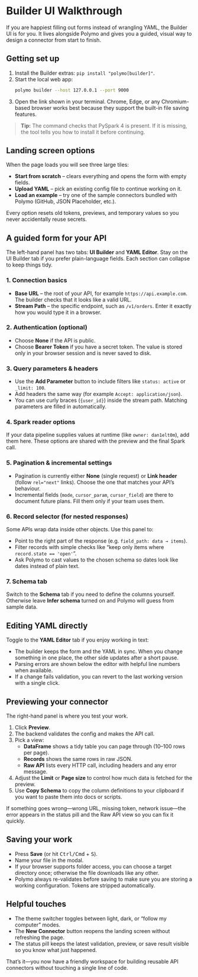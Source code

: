 # Builder UI Walkthrough

If you are happiest filling out forms instead of wrangling YAML, the Builder UI is for you. It lives alongside Polymo and gives you a guided, visual way to design a connector from start to finish.

## Getting set up
1. Install the Builder extras: `pip install "polymo[builder]"`.
2. Start the local web app:
   ```bash
   polymo builder --host 127.0.0.1 --port 9000
   ```
3. Open the link shown in your terminal. Chrome, Edge, or any Chromium-based browser works best because they support the built-in file saving features.

> **Tip:** The command checks that PySpark 4 is present. If it is missing, the tool tells you how to install it before continuing.

## Landing screen options
When the page loads you will see three large tiles:
- **Start from scratch** – clears everything and opens the form with empty fields.
- **Upload YAML** – pick an existing config file to continue working on it.
- **Load an example** – try one of the sample connectors bundled with Polymo (GitHub, JSON Placeholder, etc.).

Every option resets old tokens, previews, and temporary values so you never accidentally reuse secrets.

## A guided form for your API
The left-hand panel has two tabs: **UI Builder** and **YAML Editor**. Stay on the UI Builder tab if you prefer plain-language fields. Each section can collapse to keep things tidy.

### 1. Connection basics
- **Base URL** – the root of your API, for example `https://api.example.com`. The builder checks that it looks like a valid URL.
- **Stream Path** – the specific endpoint, such as `/v1/orders`. Enter it exactly how you would type it in a browser.

### 2. Authentication (optional)
- Choose **None** if the API is public.
- Choose **Bearer Token** if you have a secret token. The value is stored only in your browser session and is never saved to disk.

### 3. Query parameters & headers
- Use the **Add Parameter** button to include filters like `status: active` or `_limit: 100`.
- Add headers the same way (for example `Accept: application/json`).
- You can use curly braces (`{user_id}`) inside the stream path. Matching parameters are filled in automatically.

### 4. Spark reader options
If your data pipeline supplies values at runtime (like `owner: dan1elt0m`), add them here. These options are shared with the preview and the final Spark call.

### 5. Pagination & incremental settings
- Pagination is currently either **None** (single request) or **Link header** (follow `rel="next"` links). Choose the one that matches your API’s behaviour.
- Incremental fields (`mode`, `cursor_param`, `cursor_field`) are there to document future plans. Fill them only if your team uses them.

### 6. Record selector (for nested responses)
Some APIs wrap data inside other objects. Use this panel to:
- Point to the right part of the response (e.g. `field_path: data → items`).
- Filter records with simple checks like “keep only items where `record.state == 'open'`”.
- Ask Polymo to cast values to the chosen schema so dates look like dates instead of plain text.

### 7. Schema tab
Switch to the **Schema** tab if you need to define the columns yourself. Otherwise leave **Infer schema** turned on and Polymo will guess from sample data.

## Editing YAML directly
Toggle to the **YAML Editor** tab if you enjoy working in text:
- The builder keeps the form and the YAML in sync. When you change something in one place, the other side updates after a short pause.
- Parsing errors are shown below the editor with helpful line numbers when available.
- If a change fails validation, you can revert to the last working version with a single click.

## Previewing your connector
The right-hand panel is where you test your work.

1. Click **Preview**.
2. The backend validates the config and makes the API call.
3. Pick a view:
   - **DataFrame** shows a tidy table you can page through (10–100 rows per page).
   - **Records** shows the same rows in raw JSON.
   - **Raw API** lists every HTTP call, including headers and any error message.
4. Adjust the **Limit** or **Page size** to control how much data is fetched for the preview.
5. Use **Copy Schema** to copy the column definitions to your clipboard if you want to paste them into docs or scripts.

If something goes wrong—wrong URL, missing token, network issue—the error appears in the status pill and the Raw API view so you can fix it quickly.

## Saving your work
- Press **Save** (or hit <kbd>Ctrl/Cmd</kbd> + <kbd>S</kbd>).
- Name your file in the modal.
- If your browser supports folder access, you can choose a target directory once; otherwise the file downloads like any other.
- Polymo always re-validates before saving to make sure you are storing a working configuration. Tokens are stripped automatically.

## Helpful touches
- The theme switcher toggles between light, dark, or “follow my computer” modes.
- The **New Connector** button reopens the landing screen without refreshing the page.
- The status pill keeps the latest validation, preview, or save result visible so you know what just happened.

That’s it—you now have a friendly workspace for building reusable API connectors without touching a single line of code.
